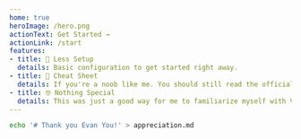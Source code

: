 ```yaml
---
home: true
heroImage: /hero.png
actionText: Get Started →
actionLink: /start
features:
- title: 🍜 Less Setup
  details: Basic configuration to get started right away.
- title: 🍼 Cheat Sheet
  details: If you're a noob like me. You should still read the official documentation.
- title: 🤓 Nothing Special
  details: This was just a good way for me to familiarize myself with Vuepress.
---
```


``` bash
echo '# Thank you Evan You!' > appreciation.md
```
